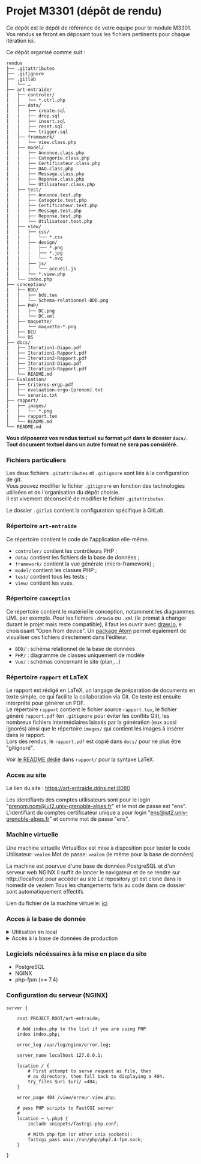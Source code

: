 # Projet M3301 (dépôt de rendu)

Ce dépôt est le dépôt de référence de votre équipe pour le module M3301.
Vos rendus se feront en déposant tous les fichiers pertinents pour chaque itération ici.

Ce dépôt organisé comme suit :
```console
rendus
├── .gitattributes
├── .gitignore
├── .gitlab
│   └── …
├── art-entraide/
|   ├── controler/
|   |   └── *.ctrl.php
|   ├── data/
|   |   ├── create.sql
|   |   ├── drop.sql
|   |   ├── insert.sql
|   |   ├── reset.sql
|   |   └── trigger.sql
|   ├── framework/
|   |   └── view.class.php
|   ├── model/
|   |   ├── Annonce.class.php
|   |   ├── Categorie.class.php
|   |   ├── Certificateur.class.php
|   |   ├── DAO.class.php
|   |   ├── Message.class.php
|   |   ├── Reponse.class.php
|   |   └── Utilisateur.class.php
|   ├── test/
|   |   ├── Annonce.test.php
|   |   ├── Categorie.test.php
|   |   ├── Certificateur.test.php
|   |   ├── Message.test.php
|   |   ├── Reponse.test.php
|   |   └── Utilisateur.test.php
|   ├── view/
|   |   ├── css/
|   |   |   └── *.css
|   |   ├── design/
|   |   |   ├── *.png
|   |   |   ├── *.jpg
|   |   |   └── *.svg
|   |   ├── js/
|   |   |   └── accueil.js
|   |   └── *.view.php
|   └── index.php
├── conception/
|   ├── BDD/
|   |   ├── bdd.tex
|   |   └── Schema-relationnel-BDD.png
|   ├── PHP/
|   |   ├── DC.png
|   |   └── DC.xml
|   ├── maquette/
|   |   └── maquette-*.png
|   ├── DCU
|   └── DS
├── docs/
|   ├── Iteration1-Diapo.pdf
|   ├── Iteration1-Rapport.pdf
|   ├── Iteration2-Rapport.pdf
|   ├── Iteration3-Diapo.pdf
|   ├── Iteration3-Rapport.pdf
│   └── README.md
├── Evaluation/
|   ├── Critères-ergp.pdf
|   ├── evaluation-ergo-[prenom].txt
│   └── senario.txt
├── rapport/
|   ├── images/
|   |   └── *.png
|   ├── rapport.tex
│   └── README.md
└── README.md
```

**Vous déposerez vos rendus textuel au format `pdf` dans le dossier `docs/`.<br>
Tout document textuel dans un autre format ne sera pas considéré.**


### Fichiers particuliers

Les deux fichiers `.gitattributes` et `.gitignore` sont liés à la configuration de git.<br>
Vous pouvez modifier le fichier `.gitignore` en fonction des technologies utilisées et de l'organisation du dépôt choisie.<br>
Il est vivement déconseillé de modifier le fichier `.gitattributes`.

Le dossier `.gitlab` contient la configuration spécifique à GitLab.

### Répertoire `art-entraide`

Ce répertoire contient le code de l'application elle-même.

- `controler/` contient les contrôleurs PHP ;
- `data/` contient les fichiers de la base de données ;
- `framework/` contient la vue générale (micro-framework) ;
- `model/` contient les classes PHP ;
- `test/` contient tous les tests ;
- `view/` contient les vues.

### Répertoire `conception`
Ce répertoire contient le matériel le conception, notamment les diagrammes UML par exemple.
Pour les fichiers `.drawio` ou `.xml` (le promat à changer durant le projet mais reste compatible), il faut les ouvrir avec [draw.io](https://app.diagrams.net/), e choisissant "Open from device". Un [package Atom](https://atom.io/packages/atom-drawio) permet également de visualiser ces fichiers directement dans l'éditeur.

- `BDD/` : schéma relationnel de la base de données
- `PHP/` : diagramme de classes uniquement de modèle
- `Vue/` : schémas concernant le site (plan,...)

### Répertoire `rapport` et LaTeX
Le rapport est rédigé en LaTeX, un langage de préparation de documents en texte simple, ce qui facilite la collaboration via Git. Ce texte est ensuite interprété pour générer un PDF.\
Le répertoire `rapport` contient le fichier source `rapport.tex`, le fichier généré `rapport.pdf` (en `.gitignore` pour éviter les conflits Git), les nombreux fichiers intermédiaires laissés par la génération (eux aussi ignorés) ainsi que le répertoire `images/` qui contient les images à insérer dans le rapport.\
Lors des rendus, le `rapport.pdf` est copié dans `docs/` pour ne plus être "gitignoré".

Voir [le README dédié](https://gricad-gitlab.univ-grenoble-alpes.fr/iut2-info/m3301/2020-s3/team-9/rendus/-/blob/master/rapport/README.md) dans `rapport/` pour la syntaxe LaTeX.

### Acces au site

Le lien du site : https://art-entraide.ddns.net:8080

Les identifiants des comptes utilisateurs sont pour le login "prenom.nom@iut2.univ-grenoble-alpes.fr" et le mot de passe est "ens".
L'identifiant du comptes certificateur unique a pour login "ens@iut2.univ-grenoble-alpes.fr" et comme mot de passe "ens".

### Machine virtuelle

Une machine virtuelle VirtualBox est mise à disposition pour tester le code
Utilisateur: `vealem`
Mot de passe: `vealem` (le même pour la base de données)

La machine est pourvue d'une base de données PostgreSQL et d'un serveur web NGINX
Il suffit de lancer le navigateur et de se rendre sur http://localhost pour accéder au site
Le repository git est cloné dans le homedir de vealem
Tous les changements faits au code dans ce dossier sont automatiquement effectifs

Lien du fichier de la machine virtuelle: [ici](https://cloud.legendre.tech/s/QWcdENBAYY8cBxJ)

### Acces à la base de donnée

<details>
<summary>Utilisation en local</summary>

Utilisation de la base de données pré-remplie (avec les scripts dans `art-entraide/data`)

OU


Création d'une base de données PostgreSQL:
  1.  En tant qu'administrateur: `CREATE EXTENSION pgcrypto;`
  2.  En étant dans le répertoire `art-entraide/data`: `\i reset.sql`

</details>

<details>
<summary>Accès à la base de données de production</summary>

Avec PostgreSQL: `psql -d projets3 -U projets3 -h art-entraide.ddns.net -p 23455`
Mot de passe: `vealemS3`

</details>

### Logiciels nécéssaires à la mise en place du site

 - PostgreSQL
 - NGINX
 - php-fpm (>= 7.4)

### Configuration du serveur (NGINX)

```Nginx
server {

	root PROJECT_ROOT/art-entraide;

	# Add index.php to the list if you are using PHP
	index index.php;

	error_log /var/log/nginx/error.log;

	server_name localhost 127.0.0.1;

	location / {
		# First attempt to serve request as file, then
		# as directory, then fall back to displaying a 404.
		try_files $uri $uri/ =404;
	}

	error_page 404 /view/erreur.view.php;

	# pass PHP scripts to FastCGI server
	#
	location ~ \.php$ {
		include snippets/fastcgi-php.conf;

		# With php-fpm (or other unix sockets):
		fastcgi_pass unix:/run/php/php7.4-fpm.sock;
	}

}
```
